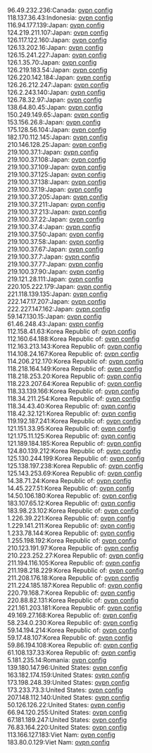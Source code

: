 96.49.232.236:Canada: [ovpn config](vpn/96_49_232_236.ovpn)  
118.137.36.43:Indonesia: [ovpn config](vpn/118_137_36_43.ovpn)  
116.94.177.139:Japan: [ovpn config](vpn/116_94_177_139.ovpn)  
124.219.211.107:Japan: [ovpn config](vpn/124_219_211_107.ovpn)  
126.117.122.160:Japan: [ovpn config](vpn/126_117_122_160.ovpn)  
126.13.202.16:Japan: [ovpn config](vpn/126_13_202_16.ovpn)  
126.15.241.227:Japan: [ovpn config](vpn/126_15_241_227.ovpn)  
126.1.35.70:Japan: [ovpn config](vpn/126_1_35_70.ovpn)  
126.219.183.54:Japan: [ovpn config](vpn/126_219_183_54.ovpn)  
126.220.142.184:Japan: [ovpn config](vpn/126_220_142_184.ovpn)  
126.26.212.247:Japan: [ovpn config](vpn/126_26_212_247.ovpn)  
126.2.243.140:Japan: [ovpn config](vpn/126_2_243_140.ovpn)  
126.78.32.97:Japan: [ovpn config](vpn/126_78_32_97.ovpn)  
138.64.80.45:Japan: [ovpn config](vpn/138_64_80_45.ovpn)  
150.249.149.65:Japan: [ovpn config](vpn/150_249_149_65.ovpn)  
153.156.26.8:Japan: [ovpn config](vpn/153_156_26_8.ovpn)  
175.128.56.104:Japan: [ovpn config](vpn/175_128_56_104.ovpn)  
182.170.112.145:Japan: [ovpn config](vpn/182_170_112_145.ovpn)  
210.146.128.25:Japan: [ovpn config](vpn/210_146_128_25.ovpn)  
219.100.37.1:Japan: [ovpn config](vpn/219_100_37_1.ovpn)  
219.100.37.108:Japan: [ovpn config](vpn/219_100_37_108.ovpn)  
219.100.37.109:Japan: [ovpn config](vpn/219_100_37_109.ovpn)  
219.100.37.125:Japan: [ovpn config](vpn/219_100_37_125.ovpn)  
219.100.37.138:Japan: [ovpn config](vpn/219_100_37_138.ovpn)  
219.100.37.19:Japan: [ovpn config](vpn/219_100_37_19.ovpn)  
219.100.37.205:Japan: [ovpn config](vpn/219_100_37_205.ovpn)  
219.100.37.211:Japan: [ovpn config](vpn/219_100_37_211.ovpn)  
219.100.37.213:Japan: [ovpn config](vpn/219_100_37_213.ovpn)  
219.100.37.22:Japan: [ovpn config](vpn/219_100_37_22.ovpn)  
219.100.37.4:Japan: [ovpn config](vpn/219_100_37_4.ovpn)  
219.100.37.50:Japan: [ovpn config](vpn/219_100_37_50.ovpn)  
219.100.37.58:Japan: [ovpn config](vpn/219_100_37_58.ovpn)  
219.100.37.67:Japan: [ovpn config](vpn/219_100_37_67.ovpn)  
219.100.37.7:Japan: [ovpn config](vpn/219_100_37_7.ovpn)  
219.100.37.77:Japan: [ovpn config](vpn/219_100_37_77.ovpn)  
219.100.37.90:Japan: [ovpn config](vpn/219_100_37_90.ovpn)  
219.121.28.111:Japan: [ovpn config](vpn/219_121_28_111.ovpn)  
220.105.222.179:Japan: [ovpn config](vpn/220_105_222_179.ovpn)  
221.118.139.135:Japan: [ovpn config](vpn/221_118_139_135.ovpn)  
222.147.17.207:Japan: [ovpn config](vpn/222_147_17_207.ovpn)  
222.227.147.162:Japan: [ovpn config](vpn/222_227_147_162.ovpn)  
59.147.130.15:Japan: [ovpn config](vpn/59_147_130_15.ovpn)  
61.46.248.43:Japan: [ovpn config](vpn/61_46_248_43.ovpn)  
112.158.41.63:Korea Republic of: [ovpn config](vpn/112_158_41_63.ovpn)  
112.160.64.188:Korea Republic of: [ovpn config](vpn/112_160_64_188.ovpn)  
112.163.213.143:Korea Republic of: [ovpn config](vpn/112_163_213_143.ovpn)  
114.108.24.167:Korea Republic of: [ovpn config](vpn/114_108_24_167.ovpn)  
114.206.212.170:Korea Republic of: [ovpn config](vpn/114_206_212_170.ovpn)  
118.218.164.149:Korea Republic of: [ovpn config](vpn/118_218_164_149.ovpn)  
118.218.253.20:Korea Republic of: [ovpn config](vpn/118_218_253_20.ovpn)  
118.223.207.64:Korea Republic of: [ovpn config](vpn/118_223_207_64.ovpn)  
118.33.139.166:Korea Republic of: [ovpn config](vpn/118_33_139_166.ovpn)  
118.34.211.254:Korea Republic of: [ovpn config](vpn/118_34_211_254.ovpn)  
118.34.43.40:Korea Republic of: [ovpn config](vpn/118_34_43_40.ovpn)  
118.42.32.121:Korea Republic of: [ovpn config](vpn/118_42_32_121.ovpn)  
119.192.187.241:Korea Republic of: [ovpn config](vpn/119_192_187_241.ovpn)  
121.151.33.95:Korea Republic of: [ovpn config](vpn/121_151_33_95.ovpn)  
121.175.11.125:Korea Republic of: [ovpn config](vpn/121_175_11_125.ovpn)  
121.189.184.185:Korea Republic of: [ovpn config](vpn/121_189_184_185.ovpn)  
124.80.139.212:Korea Republic of: [ovpn config](vpn/124_80_139_212.ovpn)  
125.130.244.199:Korea Republic of: [ovpn config](vpn/125_130_244_199.ovpn)  
125.138.197.238:Korea Republic of: [ovpn config](vpn/125_138_197_238.ovpn)  
125.143.253.69:Korea Republic of: [ovpn config](vpn/125_143_253_69.ovpn)  
14.38.71.24:Korea Republic of: [ovpn config](vpn/14_38_71_24.ovpn)  
14.45.227.51:Korea Republic of: [ovpn config](vpn/14_45_227_51.ovpn)  
14.50.106.180:Korea Republic of: [ovpn config](vpn/14_50_106_180.ovpn)  
183.107.65.12:Korea Republic of: [ovpn config](vpn/183_107_65_12.ovpn)  
183.98.23.102:Korea Republic of: [ovpn config](vpn/183_98_23_102.ovpn)  
1.226.39.221:Korea Republic of: [ovpn config](vpn/1_226_39_221.ovpn)  
1.229.141.211:Korea Republic of: [ovpn config](vpn/1_229_141_211.ovpn)  
1.233.78.144:Korea Republic of: [ovpn config](vpn/1_233_78_144.ovpn)  
1.255.198.192:Korea Republic of: [ovpn config](vpn/1_255_198_192.ovpn)  
210.123.191.97:Korea Republic of: [ovpn config](vpn/210_123_191_97.ovpn)  
210.223.252.27:Korea Republic of: [ovpn config](vpn/210_223_252_27.ovpn)  
211.194.116.105:Korea Republic of: [ovpn config](vpn/211_194_116_105.ovpn)  
211.198.218.229:Korea Republic of: [ovpn config](vpn/211_198_218_229.ovpn)  
211.208.176.18:Korea Republic of: [ovpn config](vpn/211_208_176_18.ovpn)  
211.224.185.187:Korea Republic of: [ovpn config](vpn/211_224_185_187.ovpn)  
220.79.168.7:Korea Republic of: [ovpn config](vpn/220_79_168_7.ovpn)  
220.88.82.131:Korea Republic of: [ovpn config](vpn/220_88_82_131.ovpn)  
221.161.203.181:Korea Republic of: [ovpn config](vpn/221_161_203_181.ovpn)  
49.169.27.168:Korea Republic of: [ovpn config](vpn/49_169_27_168.ovpn)  
58.234.0.230:Korea Republic of: [ovpn config](vpn/58_234_0_230.ovpn)  
59.14.194.214:Korea Republic of: [ovpn config](vpn/59_14_194_214.ovpn)  
59.17.48.107:Korea Republic of: [ovpn config](vpn/59_17_48_107.ovpn)  
59.86.194.108:Korea Republic of: [ovpn config](vpn/59_86_194_108.ovpn)  
61.108.137.33:Korea Republic of: [ovpn config](vpn/61_108_137_33.ovpn)  
5.181.235.14:Romania: [ovpn config](vpn/5_181_235_14.ovpn)  
139.180.147.96:United States: [ovpn config](vpn/139_180_147_96.ovpn)  
163.182.174.159:United States: [ovpn config](vpn/163_182_174_159.ovpn)  
173.198.248.39:United States: [ovpn config](vpn/173_198_248_39.ovpn)  
173.233.73.3:United States: [ovpn config](vpn/173_233_73_3.ovpn)  
207.148.112.140:United States: [ovpn config](vpn/207_148_112_140.ovpn)  
50.126.126.22:United States: [ovpn config](vpn/50_126_126_22.ovpn)  
66.94.120.255:United States: [ovpn config](vpn/66_94_120_255.ovpn)  
67.181.189.247:United States: [ovpn config](vpn/67_181_189_247.ovpn)  
76.83.164.220:United States: [ovpn config](vpn/76_83_164_220.ovpn)  
113.166.127.183:Viet Nam: [ovpn config](vpn/113_166_127_183.ovpn)  
183.80.0.129:Viet Nam: [ovpn config](vpn/183_80_0_129.ovpn)  
